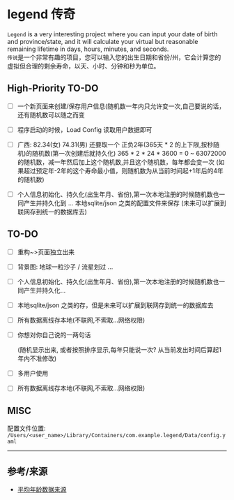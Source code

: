# legend 传奇

`Legend` is a very interesting project where you can input your date of birth and province/state, and it will calculate your virtual but reasonable remaining lifetime in days, hours, minutes, and seconds.  
`传说`是一个非常有趣的项目，您可以输入您的出生日期和省份/州，它会计算您的虚拟但合理的剩余寿命，以天、小时、分钟和秒为单位。

## High-Priority TO-DO 

- [ ] 一个新页面来创建/保存用户信息(随机数一年内只允许变一次,自己要说的话，还有随机数可以随之而变
  
- [ ] 程序启动的时候，Load Config 读取用户数据即可
  
- [ ] 广西: 82.34(女) 74.31(男)  还要取一个 正负2年(365天 \* 2 的上下限,按秒随机)的随机数(第一次创建后就持久化)
  365 \* 2 \* 24 \* 3600 = 0 ~ 63072000 的随机数，减一年然后加上这个随机数,并且这个随机数，每年都会变一次 (如果超过预定年-2年的这个寿命最小值，则随机数为从当前时间起+1年后的4年的随机数)

- [ ] 个人信息初始化、持久化(出生年月、省份),第一次本地注册的时候随机数也一同产生并持久化到 ... 本地sqlite/json 之类的配置文件来保存 (未来可以扩展到联网存到统一的数据库去)

    


## TO-DO

- [ ] 重构~>页面独立出来

- [ ] 背景图: 地球一粒沙子 / 流星划过 ...

- [ ] 个人信息初始化、持久化(出生年月、省份),第一次本地注册的时候随机数也一同产生并持久化...

- [ ] 本地sqlite/json 之类的存，但是未来可以扩展到联网存到统一的数据库去

- [ ] 所有数据离线存本地(不联网,不索取...网络权限)

- [ ] 你想对你自己说的一两句话

    (随机显示出来, 或者按照排序显示,每年只能说一次? 从当前发出时间后算起1年内不准修改)

- [ ] 多用户使用

- [ ] 所有数据离线存本地(不联网,不索取...网络权限)



## MISC

配置文件位置:
`/Users/<user_name>/Library/Containers/com.example.legend/Data/config.yaml`



--------------------------------

## 参考/来源

- [平均年龄数据来源](https://zh.wikipedia.org/zh-hans/中华人民共和国各省级行政区预期寿命列表)

